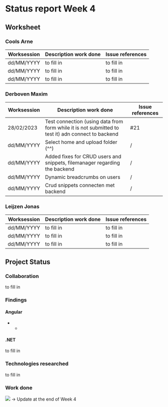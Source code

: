 # Status report Week 4
## Worksheet 
### Cools Arne
| Worksession | Description work done | Issue references |
|---|---|---|
| dd/MM/YYYY | to fill in | to fill in |
| dd/MM/YYYY | to fill in | to fill in |
| dd/MM/YYYY | to fill in | to fill in |
### Derboven Maxim
| Worksession | Description work done | Issue references |
|---|---|---|
| 28/02/2023 | Test connection (using data from form while it is not submitted to test it) adn connect to backend | #21 |
| dd/MM/YYYY | Select home and upload folder (^^) | / |
| dd/MM/YYYY | Added fixes for CRUD users and snippets, filemanager regarding the backend | / |
| dd/MM/YYYY | Dynamic breadcrumbs on users | / |
| dd/MM/YYYY | Crud snippets connecten met backend | / |
### Leijzen Jonas
| Worksession | Description work done | Issue references |
|---|---|---|
| dd/MM/YYYY | to fill in | to fill in |
| dd/MM/YYYY | to fill in | to fill in |
| dd/MM/YYYY | to fill in | to fill in |
## Project Status
### Collaboration
to fill in
### Findings
#### Angular
* -
#### .NET
to fill in
### Technologies researched
to fill in
### Work done
![](https://geps.dev/progress/69) -> Update at the end of Week 4